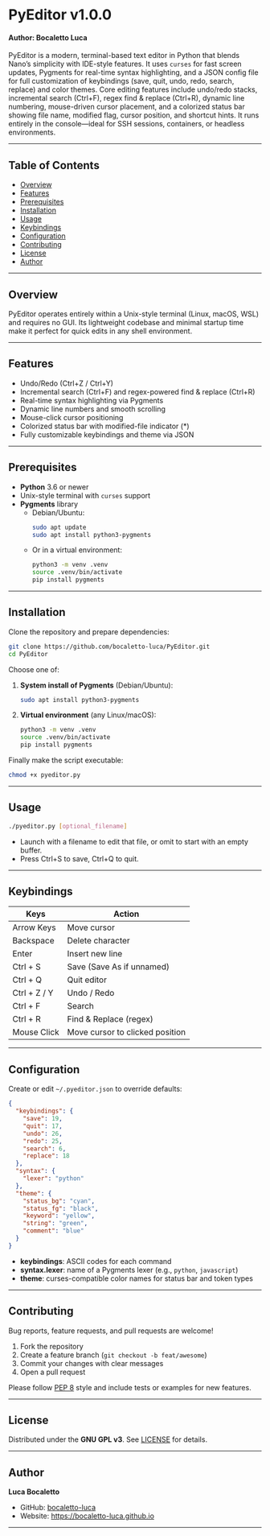 # PyEditor v1.0.0
#### Author: Bocaletto Luca

PyEditor is a modern, terminal-based text editor in Python that blends Nano’s simplicity with IDE-style features. It uses `curses` for fast screen updates, Pygments for real-time syntax highlighting, and a JSON config file for full customization of keybindings (save, quit, undo, redo, search, replace) and color themes. Core editing features include undo/redo stacks, incremental search (Ctrl+F), regex find & replace (Ctrl+R), dynamic line numbering, mouse-driven cursor placement, and a colorized status bar showing file name, modified flag, cursor position, and shortcut hints. It runs entirely in the console—ideal for SSH sessions, containers, or headless environments.

---

## Table of Contents

- [Overview](#overview)  
- [Features](#features)  
- [Prerequisites](#prerequisites)  
- [Installation](#installation)  
- [Usage](#usage)  
- [Keybindings](#keybindings)  
- [Configuration](#configuration)  
- [Contributing](#contributing)  
- [License](#license)  
- [Author](#author)  

---

## Overview

PyEditor operates entirely within a Unix-style terminal (Linux, macOS, WSL) and requires no GUI. Its lightweight codebase and minimal startup time make it perfect for quick edits in any shell environment.

---

## Features

- Undo/Redo (Ctrl+Z / Ctrl+Y)  
- Incremental search (Ctrl+F) and regex-powered find & replace (Ctrl+R)  
- Real-time syntax highlighting via Pygments  
- Dynamic line numbers and smooth scrolling  
- Mouse-click cursor positioning  
- Colorized status bar with modified-file indicator (*)  
- Fully customizable keybindings and theme via JSON  

---

## Prerequisites

- **Python** 3.6 or newer  
- Unix-style terminal with `curses` support  
- **Pygments** library  
  - Debian/Ubuntu:  
    ```bash
    sudo apt update
    sudo apt install python3-pygments
    ```  
  - Or in a virtual environment:  
    ```bash
    python3 -m venv .venv
    source .venv/bin/activate
    pip install pygments
    ```  

---

## Installation

Clone the repository and prepare dependencies:

```bash
git clone https://github.com/bocaletto-luca/PyEditor.git
cd PyEditor
```

Choose one of:

1. **System install of Pygments** (Debian/Ubuntu):  
   ```bash
   sudo apt install python3-pygments
   ```

2. **Virtual environment** (any Linux/macOS):  
   ```bash
   python3 -m venv .venv
   source .venv/bin/activate
   pip install pygments
   ```

Finally make the script executable:

```bash
chmod +x pyeditor.py
```

---

## Usage

```bash
./pyeditor.py [optional_filename]
```

- Launch with a filename to edit that file, or omit to start with an empty buffer.  
- Press Ctrl+S to save, Ctrl+Q to quit.

---

## Keybindings

| Keys         | Action                                    |
|--------------|-------------------------------------------|
| Arrow Keys   | Move cursor                              |
| Backspace    | Delete character                         |
| Enter        | Insert new line                          |
| Ctrl + S     | Save (Save As if unnamed)                |
| Ctrl + Q     | Quit editor                              |
| Ctrl + Z / Y | Undo / Redo                              |
| Ctrl + F     | Search                                   |
| Ctrl + R     | Find & Replace (regex)                   |
| Mouse Click  | Move cursor to clicked position          |

---

## Configuration

Create or edit `~/.pyeditor.json` to override defaults:

```json
{
  "keybindings": {
    "save": 19,
    "quit": 17,
    "undo": 26,
    "redo": 25,
    "search": 6,
    "replace": 18
  },
  "syntax": {
    "lexer": "python"
  },
  "theme": {
    "status_bg": "cyan",
    "status_fg": "black",
    "keyword": "yellow",
    "string": "green",
    "comment": "blue"
  }
}
```

- **keybindings**: ASCII codes for each command  
- **syntax.lexer**: name of a Pygments lexer (e.g., `python`, `javascript`)  
- **theme**: curses-compatible color names for status bar and token types  

---

## Contributing

Bug reports, feature requests, and pull requests are welcome!  

1. Fork the repository  
2. Create a feature branch (`git checkout -b feat/awesome`)  
3. Commit your changes with clear messages  
4. Open a pull request  

Please follow [PEP 8](https://peps.python.org/pep-0008/) style and include tests or examples for new features.

---

## License

Distributed under the **GNU GPL v3**. See [LICENSE](LICENSE) for details.

---

## Author

**Luca Bocaletto**  
- GitHub: [bocaletto-luca](https://github.com/bocaletto-luca)  
- Website: https://bocaletto-luca.github.io  

---
